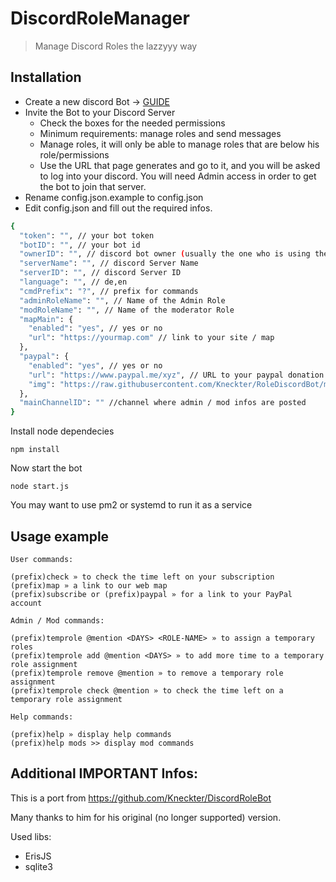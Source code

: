 # DiscordRoleManager
> Manage Discord Roles the lazzyyy way


## Installation

- Create a new discord Bot -> [GUIDE](https://discordpy.readthedocs.io/en/latest/discord.html)
- Invite the Bot to your Discord Server
	- Check the boxes for the needed permissions
	- Minimum requirements: manage roles and send messages
	- Manage roles, it will only be able to manage roles that are below his role/permissions
	- Use the URL that page generates and go to it, and you will be asked to log into your discord. You will need Admin access in order to get the bot to join that server.
- Rename config.json.example to config.json
- Edit config.json and fill out the required infos.


```sh
{
  "token": "", // your bot token
  "botID": "", // your bot id
  "ownerID": "", // discord bot owner (usually the one who is using the bot)
  "serverName": "", // discord Server Name
  "serverID": "", // discord Server ID
  "language": "", // de,en
  "cmdPrefix": "?", // prefix for commands
  "adminRoleName": "", // Name of the Admin Role
  "modRoleName": "", // Name of the moderator Role
  "mapMain": {
    "enabled": "yes", // yes or no
    "url": "https://yourmap.com" // link to your site / map
  },
  "paypal": {
    "enabled": "yes", // yes or no
    "url": "https://www.paypal.me/xyz", // URL to your paypal donation site
    "img": "https://raw.githubusercontent.com/Kneckter/RoleDiscordBot/master/paypal_icon.jpg"
  },
  "mainChannelID": "" //channel where admin / mod infos are posted
}

```
Install node dependecies

```
npm install
```

Now start the bot

```
node start.js
```

You may want to use pm2 or systemd to run it as a service

## Usage example

```
User commands:

(prefix)check » to check the time left on your subscription
(prefix)map » a link to our web map
(prefix)subscribe or (prefix)paypal » for a link to your PayPal account

Admin / Mod commands:

(prefix)temprole @mention <DAYS> <ROLE-NAME> » to assign a temporary roles
(prefix)temprole add @mention <DAYS> » to add more time to a temporary role assignment
(prefix)temprole remove @mention » to remove a temporary role assignment
(prefix)temprole check @mention » to check the time left on a temporary role assignment

Help commands:

(prefix)help » display help commands
(prefix)help mods >> display mod commands
```


## Additional IMPORTANT Infos:
This is a port from https://github.com/Kneckter/DiscordRoleBot

Many thanks to him for his original (no longer supported) version.

Used libs:
- ErisJS
- sqlite3